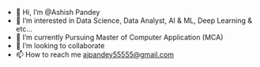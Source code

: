 - 👋 Hi, I’m @Ashish Pandey
- 👀 I’m interested in Data Science, Data Analyst, AI & ML, Deep Learning & etc...
- 🌱 I’m currently Pursuing Master of Computer Application (MCA)
- 💞️ I’m looking to collaborate
- 📫 How to reach me ajpandey55555@gmail.com

<!---
AshishPandey1206/AshishPandey1206 is a ✨ special ✨ repository because its `README.md` (this file) appears on your GitHub profile.
You can click the Preview link to take a look at your changes.
--->
